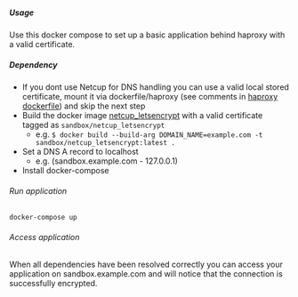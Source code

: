 ##### Usage

Use this docker compose to set up a basic application behind haproxy with a valid certificate.

##### Dependency

* If you dont use Netcup for DNS handling you can use a valid local stored certificate, mount it via dockerfile/haproxy (see comments in [haproxy dockerfile](dockerfile/haproxy)) and skip the next step
* Build the docker image [netcup_letsencrypt](https://github.com/herzog-network/docker_netcup_letsencrypt) with a valid certificate tagged as `sandbox/netcup_letsencrypt`
  - e.g. `$ docker build --build-arg DOMAIN_NAME=example.com -t sandbox/netcup_letsencrypt:latest .`
* Set a DNS A record to localhost
  - e.g. (sandbox.example.com - 127.0.0.1)
* Install docker-compose

###### Run application

```
docker-compose up
```

###### Access application

When all dependencies have been resolved correctly you can access your application on sandbox.example.com and will notice that the connection is successfully encrypted.
